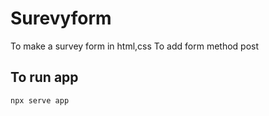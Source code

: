 








# Surevyform
To make a survey form in html,css
To add form method post
##       To run app

```
npx serve app
```

